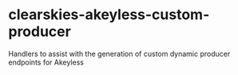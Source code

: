 # clearskies-akeyless-custom-producer
Handlers to assist with the generation of custom dynamic producer endpoints for Akeyless

